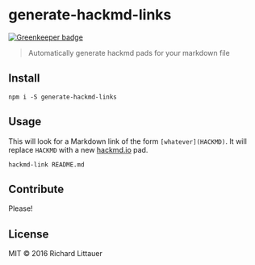 # generate-hackmd-links

[![Greenkeeper badge](https://badges.greenkeeper.io/RichardLitt/generate-hackmd-links.svg)](https://greenkeeper.io/)

> Automatically generate hackmd pads for your markdown file

## Install

```
npm i -S generate-hackmd-links
```

## Usage

This will look for a Markdown link of the form `[whatever](HACKMD)`. It will replace `HACKMD` with a new [hackmd.io](http://hackmd.io/) pad.

```
hackmd-link README.md
```

## Contribute

Please!

## License

MIT © 2016 Richard Littauer
